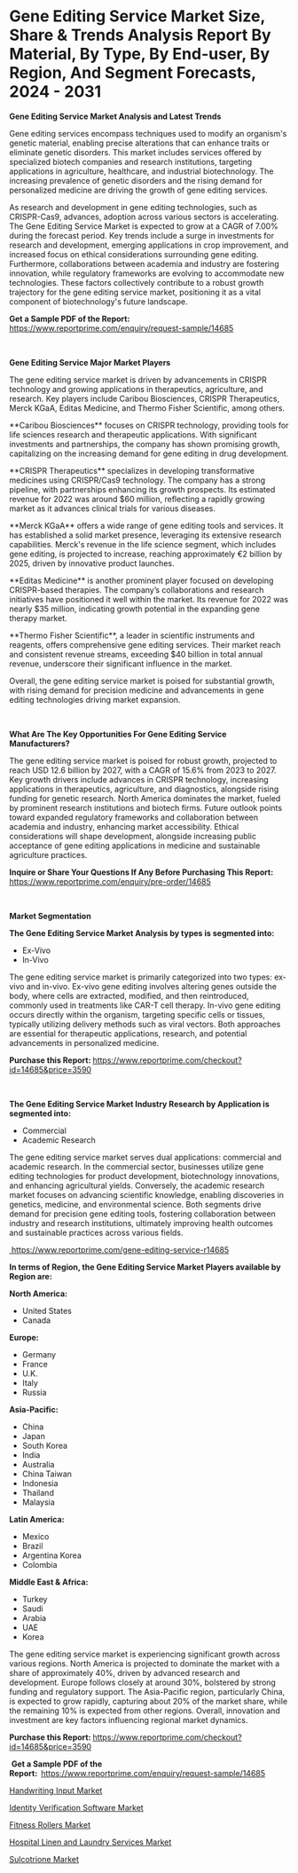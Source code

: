 <p><h1>Gene Editing Service Market Size, Share & Trends Analysis Report By Material, By Type, By End-user, By Region, And Segment Forecasts, 2024 - 2031</h1></p><p><strong>Gene Editing Service Market Analysis and Latest Trends</strong></p>
<p><p>Gene editing services encompass techniques used to modify an organism's genetic material, enabling precise alterations that can enhance traits or eliminate genetic disorders. This market includes services offered by specialized biotech companies and research institutions, targeting applications in agriculture, healthcare, and industrial biotechnology. The increasing prevalence of genetic disorders and the rising demand for personalized medicine are driving the growth of gene editing services.</p><p>As research and development in gene editing technologies, such as CRISPR-Cas9, advances, adoption across various sectors is accelerating. The Gene Editing Service Market is expected to grow at a CAGR of 7.00% during the forecast period. Key trends include a surge in investments for research and development, emerging applications in crop improvement, and increased focus on ethical considerations surrounding gene editing. Furthermore, collaborations between academia and industry are fostering innovation, while regulatory frameworks are evolving to accommodate new technologies. These factors collectively contribute to a robust growth trajectory for the gene editing service market, positioning it as a vital component of biotechnology's future landscape.</p></p>
<p><strong>Get a Sample PDF of the Report:&nbsp;</strong> <a href="https://www.reportprime.com/enquiry/request-sample/14685">https://www.reportprime.com/enquiry/request-sample/14685</a></p>
<p>&nbsp;</p>
<p><strong>Gene Editing Service Major Market Players</strong></p>
<p><p>The gene editing service market is driven by advancements in CRISPR technology and growing applications in therapeutics, agriculture, and research. Key players include Caribou Biosciences, CRISPR Therapeutics, Merck KGaA, Editas Medicine, and Thermo Fisher Scientific, among others.</p><p>**Caribou Biosciences** focuses on CRISPR technology, providing tools for life sciences research and therapeutic applications. With significant investments and partnerships, the company has shown promising growth, capitalizing on the increasing demand for gene editing in drug development.</p><p>**CRISPR Therapeutics** specializes in developing transformative medicines using CRISPR/Cas9 technology. The company has a strong pipeline, with partnerships enhancing its growth prospects. Its estimated revenue for 2022 was around $60 million, reflecting a rapidly growing market as it advances clinical trials for various diseases.</p><p>**Merck KGaA** offers a wide range of gene editing tools and services. It has established a solid market presence, leveraging its extensive research capabilities. Merck's revenue in the life science segment, which includes gene editing, is projected to increase, reaching approximately €2 billion by 2025, driven by innovative product launches.</p><p>**Editas Medicine** is another prominent player focused on developing CRISPR-based therapies. The company’s collaborations and research initiatives have positioned it well within the market. Its revenue for 2022 was nearly $35 million, indicating growth potential in the expanding gene therapy market.</p><p>**Thermo Fisher Scientific**, a leader in scientific instruments and reagents, offers comprehensive gene editing services. Their market reach and consistent revenue streams, exceeding $40 billion in total annual revenue, underscore their significant influence in the market.</p><p>Overall, the gene editing service market is poised for substantial growth, with rising demand for precision medicine and advancements in gene editing technologies driving market expansion.</p></p>
<p>&nbsp;</p>
<p><strong>What Are The Key Opportunities For Gene Editing Service Manufacturers?</strong></p>
<p><p>The gene editing service market is poised for robust growth, projected to reach USD 12.6 billion by 2027, with a CAGR of 15.6% from 2023 to 2027. Key growth drivers include advances in CRISPR technology, increasing applications in therapeutics, agriculture, and diagnostics, alongside rising funding for genetic research. North America dominates the market, fueled by prominent research institutions and biotech firms. Future outlook points toward expanded regulatory frameworks and collaboration between academia and industry, enhancing market accessibility. Ethical considerations will shape development, alongside increasing public acceptance of gene editing applications in medicine and sustainable agriculture practices.</p></p>
<p><strong>Inquire or Share Your Questions If Any Before Purchasing This Report:</strong> <a href="https://www.reportprime.com/enquiry/pre-order/14685">https://www.reportprime.com/enquiry/pre-order/14685</a></p>
<p>&nbsp;</p>
<p><strong>Market Segmentation</strong></p>
<p><strong>The Gene Editing Service Market Analysis by types is segmented into:</strong></p>
<p><ul><li>Ex-Vivo</li><li>In-Vivo</li></ul></p>
<p><p>The gene editing service market is primarily categorized into two types: ex-vivo and in-vivo. Ex-vivo gene editing involves altering genes outside the body, where cells are extracted, modified, and then reintroduced, commonly used in treatments like CAR-T cell therapy. In-vivo gene editing occurs directly within the organism, targeting specific cells or tissues, typically utilizing delivery methods such as viral vectors. Both approaches are essential for therapeutic applications, research, and potential advancements in personalized medicine.</p></p>
<p><strong>Purchase this Report:&nbsp;</strong><a href="https://www.reportprime.com/checkout?id=14685&price=3590">https://www.reportprime.com/checkout?id=14685&price=3590</a></p>
<p>&nbsp;</p>
<p><strong>The Gene Editing Service Market Industry Research by Application is segmented into:</strong></p>
<p><ul><li>Commercial</li><li>Academic Research</li></ul></p>
<p><p>The gene editing service market serves dual applications: commercial and academic research. In the commercial sector, businesses utilize gene editing technologies for product development, biotechnology innovations, and enhancing agricultural yields. Conversely, the academic research market focuses on advancing scientific knowledge, enabling discoveries in genetics, medicine, and environmental science. Both segments drive demand for precision gene editing tools, fostering collaboration between industry and research institutions, ultimately improving health outcomes and sustainable practices across various fields.</p></p>
<p><a href="https://www.reportprime.com/gene-editing-service-r14685">&nbsp;https://www.reportprime.com/gene-editing-service-r14685</a></p>
<p><strong>In terms of Region, the Gene Editing Service Market Players available by Region are:</strong></p>
<p>
    <p> <strong> North America: </strong>
        <ul>
            <li>United States</li>
            <li>Canada</li>
        </ul>
        </p> 
    <p> <strong> Europe: </strong>
        <ul>
            <li>Germany</li>
            <li>France</li>
            <li>U.K.</li>
            <li>Italy</li>
            <li>Russia</li>
        </ul>
        </p> 
    <p> <strong> Asia-Pacific: </strong>
        <ul>
            <li>China</li>
            <li>Japan</li>
            <li>South Korea</li>
            <li>India</li>
            <li>Australia</li>
            <li>China Taiwan</li>
            <li>Indonesia</li>
            <li>Thailand</li>
            <li>Malaysia</li>
        </ul>
        </p> 
    <p> <strong> Latin America: </strong>
        <ul>
            <li>Mexico</li>
            <li>Brazil</li>
            <li>Argentina Korea</li>
            <li>Colombia</li>
        </ul>
        </p> 
    <p> <strong> Middle East & Africa: </strong>
        <ul>
            <li>Turkey</li>
            <li>Saudi</li>
            <li>Arabia</li>
            <li>UAE</li>
            <li>Korea</li>
        </ul>
    </p>
    </p>
<p><p>The gene editing service market is experiencing significant growth across various regions. North America is projected to dominate the market with a share of approximately 40%, driven by advanced research and development. Europe follows closely at around 30%, bolstered by strong funding and regulatory support. The Asia-Pacific region, particularly China, is expected to grow rapidly, capturing about 20% of the market share, while the remaining 10% is expected from other regions. Overall, innovation and investment are key factors influencing regional market dynamics.</p></p>
<p><strong>Purchase this Report: </strong><a href="https://www.reportprime.com/checkout?id=14685&price=3590">https://www.reportprime.com/checkout?id=14685&price=3590</a></p>
<p>&nbsp;<strong>Get a Sample PDF of the Report:&nbsp;&nbsp;</strong><a href="https://www.reportprime.com/enquiry/request-sample/14685">https://www.reportprime.com/enquiry/request-sample/14685</a></p>
<p><strong></strong></p>
<p><p><a href="https://www.linkedin.com/pulse/handwriting-input-market-size-share-growth-analysis-mca5c?trackingId=62GJl3YcRpqqgYY8CzmQ%2Bg%3D%3D">Handwriting Input Market</a></p><p><a href="https://www.linkedin.com/pulse/global-identity-verification-software-market-trends-njowc?trackingId=S3hz82L%2BRx%2BYNSQkXjucrQ%3D%3D">Identity Verification Software Market</a></p><p><a href="https://medium.com/@qomarcintya76/strategic-insights-into-global-fitness-rollers-market-trends-2024-2031-covered-in-111-pages-f506e511e178">Fitness Rollers Market</a></p><p><a href="https://github.com/AKSHATREPORTPRIME/Market-Research-Report-List-6/blob/main/hospital-linen-and-laundry-services-market.md">Hospital Linen and Laundry Services Market</a></p><p><a href="https://issuu.com/reportprime-2/docs/sulcotrione-market-size-2030.pptx_622ece9361598b">Sulcotrione Market</a></p></p>